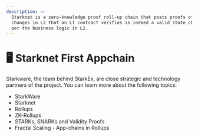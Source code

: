 ```yaml
---
description: >-
  Starknet is a zero-knowledge proof roll-up chain that posts proofs of state
  changes in L2 that an L1 contract verifies is indeed a valid state change as
  per the business logic in L2.
---
```


# 🖥️ Starknet First Appchain

Starkware, the team behind StarkEx, are close strategic and technology partners of the project. You can learn more about the following topics:

* StarkWare
* Starknet
* Rollups
* ZK-Rollups
* STARKs, SNARKs and Validity Proofs
* Fractal Scaling - App-chains in Rollups
